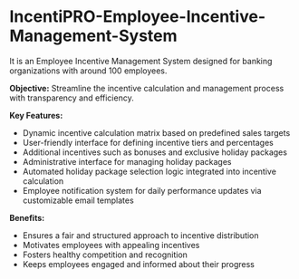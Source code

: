 # IncentiPRO-Employee-Incentive-Management-System

It is an Employee Incentive Management System designed for banking organizations with around 100 employees.

**Objective:** 
Streamline the incentive calculation and management process with transparency and efficiency.

**Key Features:**
- Dynamic incentive calculation matrix based on predefined sales targets
- User-friendly interface for defining incentive tiers and percentages
- Additional incentives such as bonuses and exclusive holiday packages
- Administrative interface for managing holiday packages
- Automated holiday package selection logic integrated into incentive calculation
- Employee notification system for daily performance updates via customizable email templates

**Benefits:**
- Ensures a fair and structured approach to incentive distribution
- Motivates employees with appealing incentives
- Fosters healthy competition and recognition
- Keeps employees engaged and informed about their progress
